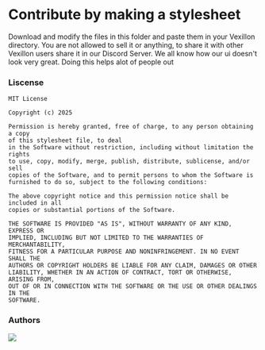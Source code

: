 # Contribute by making a stylesheet

Download and modify the files in this folder and paste them in your Vexillon directory. You are not allowed to sell it or anything, to share it with other Vexillon users share it in our Discord Server. We all know how our ui doesn't look very great. Doing this helps alot of people out

 ### Liscense

```
MIT License

Copyright (c) 2025 

Permission is hereby granted, free of charge, to any person obtaining a copy
of this stylesheet file, to deal
in the Software without restriction, including without limitation the rights
to use, copy, modify, merge, publish, distribute, sublicense, and/or sell
copies of the Software, and to permit persons to whom the Software is
furnished to do so, subject to the following conditions:

The above copyright notice and this permission notice shall be included in all
copies or substantial portions of the Software.

THE SOFTWARE IS PROVIDED "AS IS", WITHOUT WARRANTY OF ANY KIND, EXPRESS OR
IMPLIED, INCLUDING BUT NOT LIMITED TO THE WARRANTIES OF MERCHANTABILITY,
FITNESS FOR A PARTICULAR PURPOSE AND NONINFRINGEMENT. IN NO EVENT SHALL THE
AUTHORS OR COPYRIGHT HOLDERS BE LIABLE FOR ANY CLAIM, DAMAGES OR OTHER
LIABILITY, WHETHER IN AN ACTION OF CONTRACT, TORT OR OTHERWISE, ARISING FROM,
OUT OF OR IN CONNECTION WITH THE SOFTWARE OR THE USE OR OTHER DEALINGS IN THE
SOFTWARE.
```

### Authors

<a href="https://github.com/phoubia/vexillon/graphs/contributors">
  <img src="https://contributors-img.web.app/image?repo=phoubia/vexillon" />
</a>